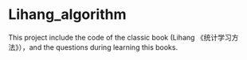 # Lihang_algorithm
This project include the code of the classic book (Lihang 《统计学习方法》），and the questions during learning this books.
